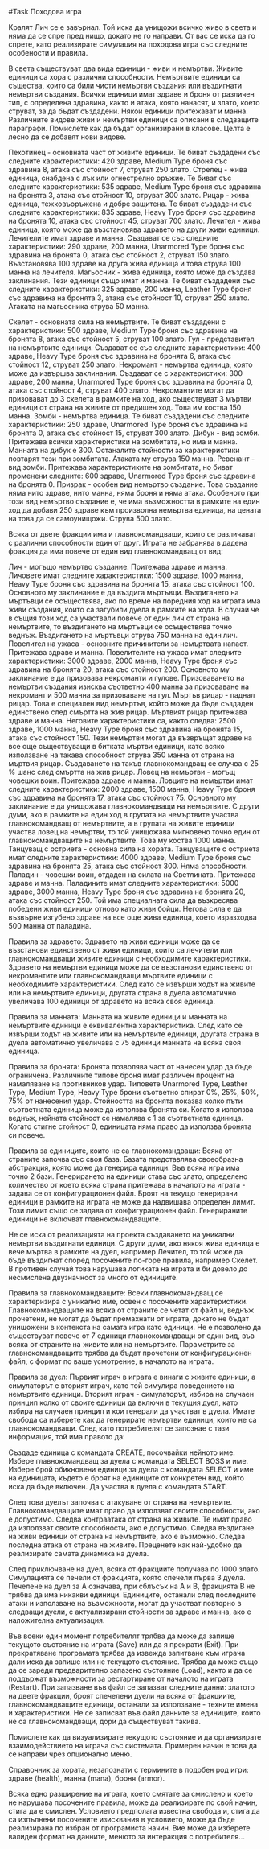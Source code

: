 #Task
Походова игра

Кралят Лич се е завърнал. Той иска да унищожи всичко живо в света и няма да се спре пред нищо, докато не го направи. От вас се иска да го спрете, като реализирате симулация на походова игра със следните особености и правила.

В света съществуват два вида единици - живи и немъртви. Живите единици са хора с различни способности. Немъртвите единици са същества, които са били чисти немъртви създания или въздигнати немъртви създания. Всички единици имат здраве и броня от различен тип, с определена здравина, както и атака, която нанасят, и злато, което струват, за да бъдат създадени. Някои единици притежават и манна. Различните видове живи и немъртви единици са описани в следващите параграфи. Помислете как да бъдат организирани в класове. Целта е лесно да се добавят нови видове.

Пехотинец - основната част от живите единици. Те биват създадени със следните характеристики: 420 здраве, Medium Type броня със здравина 8, атака със стойност 7, струват 250 злато.
Стрелец - жива единица, снабдена с лък или огнестрелно оръжие. Те биват със следните характеристики: 535 здраве, Medium Type броня със здравина на бронята 3, атака със стойност 10, струват 300 злато.
Рицар - жива единица, тежковъоръжена и добре защитена. Те биват създадени със следните характеристики: 835 здраве, Heavy Type броня със здравина на бронята 10, атака със стойност 45, струват 700 злато.
Лечител - жива единица, която може да възстановява здравето на други живи единици. Лечителите имат здраве и манна. Създават се със следните характеристики: 290 здраве, 200 манна, Unarmored Type броня със здравина на бронята 0, атака със стойност 2, струват 150 злато. Възстановява 100 здраве на друга жива единица и това струва 100 манна на лечителя.
Магьосник - жива единица, която може да създава заклинания. Тези единици също имат и манна. Те биват създадени със следните характеристики: 325 здраве, 200 манна, Leather Type броня със здравина на бронята 3, атака със стойност 10, струват 250 злато. Атаката на магьосника струва 50 манна.

Скелет - основната сила на немъртвите. Те биват създадени с характеристики: 500 здраве, Medium Type броня със здравина на бронята 8, атака със стойност 5, струват 100 злато.
Гул - представител на немъртвите единици. Създават се със следните характеристики: 400 здраве, Heavy Type броня със здравина на бронята 6, атака със стойност 12, струват 250 злато.
Некромант - немъртва единица, която може да извършва заклинания. Създават се с характеристики: 300 здраве, 200 манна, Unarmored Type броня със здравина на бронята 0, атака със стойност 4, струват 400 злато. Некромантите могат да призовават до 3 скелета в рамките на ход, ако съществуват 3 мъртви единици от страна на живите от предишен ход. Това им коства 150 манна.
Зомби - немъртва единица. Те биват създадени със следните характеристики: 250 здраве, Unarmored Type броня със здравина на бронята 0, атака със стойност 15, струват 300 злато.
Дибук - вид зомби. Притежава всички характеристики на зомбитата, но има и манна. Манната на дибук е 300. Останалите стойности за характеристики повтарят тези при зомбитата. Атаката му струва 150 манна.
Ревенант - вид зомби. Притежава характеристиките на зомбитата, но биват променени следните: 600 здраве, Unarmored Type броня със здравина на бронята 0.
Призрак - особен вид немъртво създание. Това създание няма нито здраве, нито манна, няма броня и няма атака. Особеното при този вид немъртво създание е, че има възможността в рамките на един ход да добави 250 здраве към произволна немъртва единица, на цената на това да се самоунищожи. Струва 500 злато.

Всяка от двете фракции има и главнокомандващи, които се различават с различни способности един от друг. Играта не забранява в дадена фракция да има повече от един вид главнокомандващ от вид:

Лич - могъщо немъртво създание. Притежава здраве и манна. Личовете имат следните характеристики: 1500 здраве, 1000 манна, Heavy Type броня със здравина на бронята 15, атака със стойност 100. Основното му заклинание е да въздига мъртъвци. Въздигането на мъртъвци се осъществява, ако по време на поредния ход на играта има живи създания, които са загубили дуела в рамките на хода. В случай че в същия този ход са участвали повече от един лич от страна на немъртвите, то въздигането на мъртъвци се осъществява точно веднъж. Въздигането на мъртъвци струва 750 манна на един лич.
Повелител на ужаса - основните причинители за немъртвата напаст. Притежава здраве и манна. Повелителите на ужаса имат следните характеристики: 3000 здраве, 2000 манна, Heavy Type броня със здравина на бронята 20, атака със стойност 200. Основното му заклинание е да призовава некроманти и гулове. Призоваването на немъртви създания изисква съответно 400 манна за призоваване на некромант и 500 манна за призоваване на гул.
Мъртъв рицар - паднал рицар. Това е специален вид немъртъв, който може да бъде създаден единствено след смъртта на жив рицар. Мъртвият рицар притежава здраве и манна. Неговите характеристики са, както следва: 2500 здраве, 1000 манна, Heavy Type броня със здравина на бронята 15, атака със стойност 150. Тези немъртви могат да възвръщат здраве на все още съществуващи в битката мъртви единици, като всяко използване на такава способност струва 350 манна от страна на мъртвия рицар. Създаването на такъв главнокомандващ се случва с 25 % шанс след смъртта на жив рицар. 
Ловец на немъртви - могъщ човешки воин. Притежава здраве и манна. Ловците на немъртви имат следните характеристики: 2000 здраве, 1500 манна, Heavy Type броня със здравина на бронята 17, атака със стойност 75. Основното му заклинание е да унищожава главнокомандващи на немъртвите. С други думи, ако в рамките на един ход в групата на немъртвите участва главнокомандващ от немъртвите, а в групата на живите единици участва ловец на немъртви, то той унищожава мигновено точно един от главнокомандващите на немъртвите. Това му коства 1000 манна.
Танцуващ с остриета - основна сила на хората. Танцуващите с остриета имат следните характеристики: 4000 здраве, Medium Type броня със здравина на бронята 25, атака със стойност 300. Няма способности.
Паладин - човешки воин, отдаден на силата на Светлината. Притежава здраве и манна. Паладините имат следните характеристики: 5000 здраве, 3000 манна, Heavy Type броня със здравина на бронята 20, атака със стойност 250. Той има специалната сила да възкресява победени живи единици отново като живи бойци. Негова сила е да възвърне изгубено здраве на все още жива единица, което изразходва 500 манна от паладина.

Правила за здравето: Здравето на живи единици може да се възстанови единствено от живи единици, които са лечители или главнокомандващи живите единици с необходимите характеристики. Здравето на немъртви единици може да се възстанови единствено от некромантите или главнокомандващи мъртвите единици с необходимите характеристики. След като се извърши ходът на живите или на немъртвите единици, другата страна в дуела автоматично увеличава 100 единици от здравето на всяка своя единица.

Правила за манната: Манната на живите единици и манната на немъртвите единици е еквивалентна характеристика. След като се извърши ходът на живите или на немъртвите единици, другата страна в дуела автоматично увеличава с 75 единици манната на всяка своя единица.

Правила за бронята: Бронята позволява част от нанесен удар да бъде ограничена. Различните типове броня имат различен процент на намаляване на противников удар. Типовете Unarmored Type,  Leather Type, Medium Type, Heavy Type брони съответно спират 0%, 25%, 50%, 75% от нанесения удар. Стойността на бронята показва колко пъти съответната единица може да използва бронята си. Когато я използва веднъж, нейната стойност се намалява с 1 за съответната единица. Когато стигне стойност 0, единицата няма право да използва бронята си повече.

Правила за единиците, които не са главнокомандващи: Всяка от страните започва със своя база. Базата представлява своеобразна абстракция, която може да генерира единици. Във всяка игра има точно 2 бази. Генерирането на единици става със злато, определено количество от което всяка страна притежава в началото на играта - задава се от конфигурационен файл. Броят на текущо генерирани единици в рамките на играта не може да надвишава определен лимит. Този лимит също се задава от конфигурационен файл. Генерираните единици не включват главнокомандващите.

Не се иска от реализацията на проекта създаването на уникални немъртви въздигнати единици. С други думи, ако някоя жива единица е вече мъртва в рамките на дуел, например Лечител, то той може да бъде въздигнат според посочените по-горе правила, например Скелет. В противен случай това нарушава логиката на играта и би довело до несмислена двузначност за много от единиците.

Правила за главнокомандващите: Всеки главнокомандващ се характеризира с уникално име, освен с посочените характеристики. Главнокомандващите на всяка от страните се четат от файл и, веднъж прочетени, не могат да бъдат премахнати от играта, докато не бъдат унищожени в контекста на самата игра като единици. Не е позволено да съществуват повече от 7 единици главнокомандващи от един вид, във всяка от страните на живите или на немъртвите. Параметрите за главнокомандващите трябва да бъдат прочетени от конфигурационен файл, с формат по ваше усмотрение, в началото на играта.

Правила за дуел: Първият играч в играта е винаги с живите единици, а симулаторът е вторият играч, като той симулира поведението на немъртвите единици. Вторият играч - симулаторът, избира на случаен принцип колко от своите единици да включи в текущия дуел, като избира на случаен принцип и кои генерали да участват в дуела. Имате свобода са изберете как да генерирате немъртви единици, които не са главнокомандващи. След като потребителят се запознае с тази информация, той има правото да:

Създаде единица с командата CREATE, посочвайки нейното име.
Избере главнокомандващ за дуела с командата SELECT BOSS и име.
Избере брой обикновени единици за дуела с командата SELECT <ITEM> <TIMES> и име на единицата, където <TIMES> е броят на единиците от конкретен вид, който иска да бъде включен.
Да участва в дуела с командата START.

След това дуелът започва с атакуване от страна на немъртвите. Главнокомандващите имат право да използват своите способности, ако е допустимо. Следва контраатака от страна на живите. Те имат право да използват своите способности, ако е допустимо. Следва въздигане на живи единици от страна на немъртвите, ако е възможно. Следва последна атака от страна на живите. Преценете как най-удобно да реализирате самата динамика на дуела.

След приключване на дуел, всяка от фракциите получава по 1000 злато. Симулацията се печели от фракцията, която спечели първа 3 дуела. Печелене на дуел за A означава, при сблъсък на A и B, фракцията B не трябва да има никакви единици. Единиците, останали след последните атаки и използване на възможности, могат да участват повторно в следващи дуели, с актуализирани стойности за здраве и манна, ако е наложителна актуализация.

Във всеки един момент потребителят трябва да може да запише текущото състояние на играта (Save) или да я прекрати (Exit). При прекратяване програмата трябва да извежда запитване към играча дали иска да запише или не текущото състояние. Трябва да може също да се зареди предварително запазено състояние (Load), както и да се поддържат възможности за рестартиране от началото на играта (Restart). При запазване във файл се запазват следните данни: златото на двете фракции, броят спечелени дуели на всяка от фракциите, главнокомандващите единици, останали за използване - техните имена и характеристики. Не се записват във файл данните за единиците, които не са главнокомандващи, дори да съществуват такива.

Помислете как да визуализирате текущото състояние и да организирате взаимодействието на играча със системата. Примерен начин е това да се направи чрез опционално меню.

Справочник за хората, незапознати с термините в подобен род игри: здраве (health), манна (mana), броня (armor).

Всяка едно разширение на играта, което смятате за смислено и което не нарушава посочените правила, може да реализирате по свой начин, стига да е смислен. Условието предполага известна свобода и, стига да са изпълнени посочените изисквания в условието, може да бъде реализирана по избран от програмиста начин. Вие може да изберете валиден формат на данните, менюто за интеракция с потребителя… 
